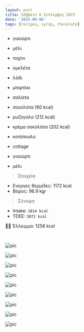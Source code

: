 ```yaml
---
layout: post
title: Σάββατο 6 Σεπτέμβρη 2025
date: '2025-09-06'
tags: [recipes, syrup, chocolate]
---
```



- γιαούρτι 
- μέλι
- ταχίνι


- ομελέτα
- λάδι
- μπιφτέκι
- σαλάτα
- σοκολάτα (60 kcal)

- ρυζόγαλο (212 kcal)
- κρέμα σοκολάτα (202 kcal)

- κοτόπουλο
- cottage
- γιαούρτι 
- μέλι
  
> Στοιχεία

- Ενεργες θερμίδες: 1172 kcal
- Βάρος: 96.9 kgr

> Σύνοψη 

- Intake: `1814 kcal`  
- TDEE: `3072 kcal`  

💪🏻 Έλλειμμα: <span class="green">1258 kcal</span>

<br>

![pic](/pics/2025-09-06/yogurt.jpg)<br>

![pic](/pics/2025-09-06/omelete.gif)<br>

![pic](/pics/2025-09-06/chicken.jpg)<br>

![pic](/pics/2025-09-06/greens.jpg)<br>

![pic](/pics/2025-09-06/salad-1.jpg)<br>

![pic](/pics/2025-09-06/salad-2.jpg)<br>

![pic](/pics/2025-09-06/bif-1.jpg)<br>

![pic](/pics/2025-09-06/bif-2.jpg)<br>

![pic](/pics/2025-09-06/bif-3.jpg)<br>

